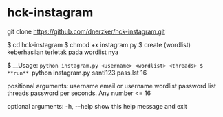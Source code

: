 # hck-instagram

git clone https://github.com/dnerzker/hck-instagram.git

$ cd hck-instagram
$ chmod +x instagram.py
$ create (wordlist)  keberhasilan terletak pada wordlist nya

$ __Usage: `python instagram.py <username> <wordlist> <threads>
$ **run** `python instagram.py santi123 pass.lst 16


positional arguments:
  username    email or username
  wordlist    password list
  threads     password per seconds. Any number <= 16

optional arguments:
  -h, --help  show this help message and exit
